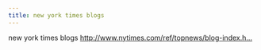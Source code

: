 ```yaml
---
title: new york times blogs
---
```


<p>new york times blogs
<a href="http://www.nytimes.com/ref/topnews/blog-index.html">http://www.nytimes.com/ref/topnews/blog-index.h...</a></p>
